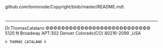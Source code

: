 # 

github.com/tomsnode/Copyright/blob/master/README.md\

#

--------------
Dr.ThomasCatalano
©©©©©©©©©©©©©©©©©©©©©©©©©©©
5120 N Broadway APT:302
Denver Colorado(CO) 80216-2099 _USA

    © THOMAS CATALANO ©


